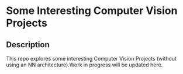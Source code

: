 # Some Interesting Computer Vision Projects

## Description
This repo explores some interesting Computer Vision Projects (without using an NN architecture).Work in progress will be updated here.
